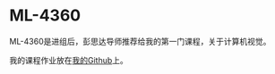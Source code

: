 # ML-4360

ML-4360是进组后，彭思达导师推荐给我的第一门课程，关于计算机视觉。

我的课程作业放在[我的Github](https://github.com/JiepengLab/ML-4360)上。